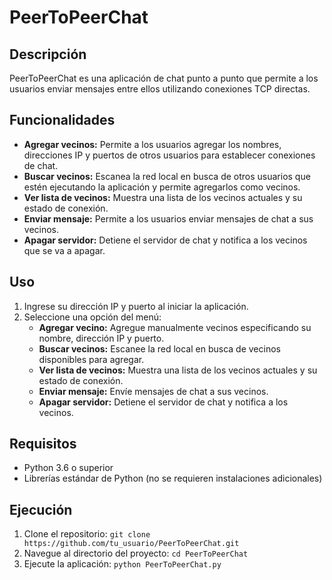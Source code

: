 
# PeerToPeerChat

## Descripción
PeerToPeerChat es una aplicación de chat punto a punto que permite a los usuarios enviar mensajes entre ellos utilizando conexiones TCP directas.

## Funcionalidades
- **Agregar vecinos:** Permite a los usuarios agregar los nombres, direcciones IP y puertos de otros usuarios para establecer conexiones de chat.
- **Buscar vecinos:** Escanea la red local en busca de otros usuarios que estén ejecutando la aplicación y permite agregarlos como vecinos.
- **Ver lista de vecinos:** Muestra una lista de los vecinos actuales y su estado de conexión.
- **Enviar mensaje:** Permite a los usuarios enviar mensajes de chat a sus vecinos.
- **Apagar servidor:** Detiene el servidor de chat y notifica a los vecinos que se va a apagar.

## Uso
1. Ingrese su dirección IP y puerto al iniciar la aplicación.
2. Seleccione una opción del menú:
   - **Agregar vecino:** Agregue manualmente vecinos especificando su nombre, dirección IP y puerto.
   - **Buscar vecinos:** Escanee la red local en busca de vecinos disponibles para agregar.
   - **Ver lista de vecinos:** Muestra una lista de los vecinos actuales y su estado de conexión.
   - **Enviar mensaje:** Envíe mensajes de chat a sus vecinos.
   - **Apagar servidor:** Detiene el servidor de chat y notifica a los vecinos.

## Requisitos
- Python 3.6 o superior
- Librerías estándar de Python (no se requieren instalaciones adicionales)

## Ejecución
1. Clone el repositorio: `git clone https://github.com/tu_usuario/PeerToPeerChat.git`
2. Navegue al directorio del proyecto: `cd PeerToPeerChat`
3. Ejecute la aplicación: `python PeerToPeerChat.py`
